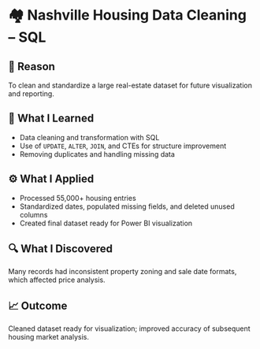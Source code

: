 # 🏘️ Nashville Housing Data Cleaning – SQL

## 📌 Reason
To clean and standardize a large real-estate dataset for future visualization and reporting.

## 🧠 What I Learned
- Data cleaning and transformation with SQL
- Use of `UPDATE`, `ALTER`, `JOIN`, and CTEs for structure improvement
- Removing duplicates and handling missing data

## ⚙️ What I Applied
- Processed 55,000+ housing entries
- Standardized dates, populated missing fields, and deleted unused columns
- Created final dataset ready for Power BI visualization

## 🔍 What I Discovered
Many records had inconsistent property zoning and sale date formats, which affected price analysis.

## 📈 Outcome
Cleaned dataset ready for visualization; improved accuracy of subsequent housing market analysis.

